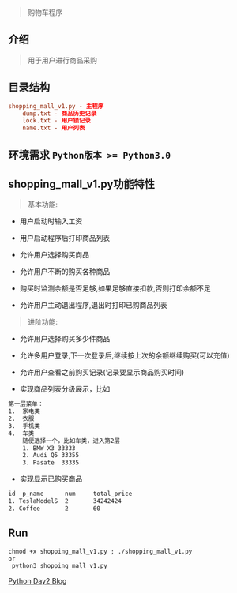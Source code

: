 > 购物车程序

## 介绍

> 用于用户进行商品采购

## 目录结构


```conf
shopping_mall_v1.py - 主程序    
    dump.txt - 商品历史记录    
    lock.txt - 用户锁记录    
    name.txt - 用户列表
```

## 环境需求 `Python版本 >= Python3.0`

## shopping_mall_v1.py功能特性

> 基本功能:    

* 用户启动时输入工资    

* 用户启动程序后打印商品列表    

* 允许用户选择购买商品    

* 允许用户不断的购买各种商品    

* 购买时监测余额是否足够,如果足够直接扣款,否则打印余额不足    

* 允许用户主动退出程序,退出时打印已购商品列表    

> 进阶功能:    

* 允许用户选择购买多少件商品    

* 允许多用户登录,下一次登录后,继续按上次的余额继续购买(可以充值)    

* 允许用户查看之前购买记录(记录要显示商品购买时间)    

* 实现商品列表分级展示，比如    

```txt
第一层菜单： 	
1.	家电类 	
2.	衣服 	
3.	手机类 	
4.	车类 	
    随便选择一个，比如车类，进入第2层 		
    1. BMW X3 33333 		
    2. Audi Q5 33355 		
    3. Pasate  33335
```

* 实现显示已购买商品

```txt
id	p_name		num		total_price 		
1. TeslaModelS  2 		34242424 		
2. Coffee		2 		60 
```

## Run


```txt
chmod +x shopping_mall_v1.py ; ./shopping_mall_v1.py     
or    
 python3 shopping_mall_v1.py
```

[Python Day2 Blog](<http://www.smartczm.com/python_day2.html>)